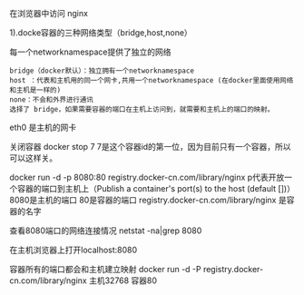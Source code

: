 在浏览器中访问 nginx

1).docke容器的三种网络类型（bridge,host,none）
   
   每一个networknamespace提供了独立的网络

    bridge（docker默认）：独立拥有一个networknamespace
    host ：代表和主机用的同一个网卡,共用一个networknamespace (在docker里面使用网络和主机是一样的)
    none：不会和外界进行通讯
    选择了 bridge，如果需要容器的端口在主机上访问到，就需要和主机上的端口的映射。

  
eth0 是主机的网卡

关闭容器
docker stop 7
7是这个容器id的第一位，因为目前只有一个容器，所以可以这样关。

docker run -d -p 8080:80 registry.docker-cn.com/library/nginx 
p代表开放一个容器的端口到主机上（Publish a container's port(s) to the host (default [])）
8080是主机的端口
80是容器的端口
registry.docker-cn.com/library/nginx 是容器的名字




查看8080端口的网络连接情况
netstat -na|grep 8080


在主机浏览器上打开localhost:8080




容器所有的端口都会和主机建立映射
docker run -d -P registry.docker-cn.com/library/nginx 
主机32768 容器80







